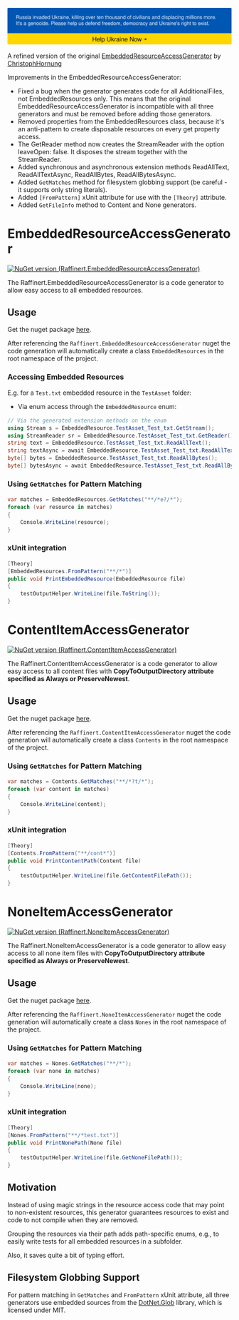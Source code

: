 [![Stand With Ukraine](https://raw.githubusercontent.com/vshymanskyy/StandWithUkraine/main/banner2-direct.svg)](https://stand-with-ukraine.pp.ua)

A refined version of the original [EmbeddedResourceAccessGenerator](https://github.com/ChristophHornung/EmbeddedResourceGenerator) by [ChristophHornung](https://github.com/ChristophHornung)

Improvements in the EmbeddedResourceAccessGenerator:

* Fixed a bug when the generator generates code for all AdditionalFiles, not EmbeddedResources only. This means that the original EmbeddedResourceAccessGenerator is incompatible with all three generators and must be removed before adding those generators.
* Removed properties from the EmbeddedResources class, because it's an anti-pattern to create disposable resources on every get property access.
* The GetReader method now creates the StreamReader with the option leaveOpen: false. It disposes the stream together with the StreamReader.
* Added synchronous and asynchronous extension methods ReadAllText, ReadAllTextAsync, ReadAllBytes, ReadAllBytesAsync.
* Added `GetMatches` method for filesystem globbing support (be careful - it supports only string literals).
* Added `[FromPattern]` xUnit attribute for use with the `[Theory]` attribute.
* Added `GetFileInfo` method to Content and None generators.

# EmbeddedResourceAccessGenerator
[![NuGet version (Raffinert.EmbeddedResourceAccessGenerator)](https://img.shields.io/nuget/v/Raffinert.EmbeddedResourceAccessGenerator.svg?style=flat-square)](https://www.nuget.org/packages/Raffinert.EmbeddedResourceAccessGenerator/)

The Raffinert.EmbeddedResourceAccessGenerator is a code generator to allow easy access to all
embedded resources.

## Usage
Get the nuget package [here](https://www.nuget.org/packages/Raffinert.EmbeddedResourceAccessGenerator).

After referencing the `Raffinert.EmbeddedResourceAccessGenerator` nuget the code generation will
automatically create a class `EmbeddedResources` in the root namespace of the project.

### Accessing Embedded Resources

E.g. for a `Test.txt` embedded resource in the `TestAsset` folder:

- Via enum access through the `EmbeddedResource` enum:

```csharp
// Via the generated extension methods on the enum
using Stream s = EmbeddedResource.TestAsset_Test_txt.GetStream();
using StreamReader sr = EmbeddedResource.TestAsset_Test_txt.GetReader();
string text = EmbeddedResource.TestAsset_Test_txt.ReadAllText();
string textAsync = await EmbeddedResource.TestAsset_Test_txt.ReadAllTextAsync(CancellationToken.None);
byte[] bytes = EmbeddedResource.TestAsset_Test_txt.ReadAllBytes();
byte[] bytesAsync = await EmbeddedResource.TestAsset_Test_txt.ReadAllBytesAsync(CancellationToken.None);
```

### Using `GetMatches` for Pattern Matching

```csharp
var matches = EmbeddedResources.GetMatches("**/*e?/*");
foreach (var resource in matches)
{
    Console.WriteLine(resource);
}
```


### xUnit integration

```csharp
[Theory]
[EmbeddedResources.FromPattern("**/*")]
public void PrintEmbeddedResource(EmbeddedResource file)
{
    testOutputHelper.WriteLine(file.ToString());
}
```


# ContentItemAccessGenerator
[![NuGet version (Raffinert.ContentItemAccessGenerator)](https://img.shields.io/nuget/v/Raffinert.ContentItemAccessGenerator.svg?style=flat-square)](https://www.nuget.org/packages/Raffinert.ContentItemAccessGenerator/)

The Raffinert.ContentItemAccessGenerator is a code generator to allow easy access to all
content files with **CopyToOutputDirectory attribute specified as Always or PreserveNewest**.

## Usage
Get the nuget package [here](https://www.nuget.org/packages/Raffinert.ContentItemAccessGenerator).

After referencing the `Raffinert.ContentItemAccessGenerator` nuget the code generation will
automatically create a class `Contents` in the root namespace of the project.

### Using `GetMatches` for Pattern Matching

```csharp
var matches = Contents.GetMatches("**/*?t/*");
foreach (var content in matches)
{
    Console.WriteLine(content);
}
```


### xUnit integration

```csharp
[Theory]
[Contents.FromPattern("**/cont*")]
public void PrintContentPath(Content file)
{
    testOutputHelper.WriteLine(file.GetContentFilePath());
}
```


# NoneItemAccessGenerator
[![NuGet version (Raffinert.NoneItemAccessGenerator)](https://img.shields.io/nuget/v/Raffinert.NoneItemAccessGenerator.svg?style=flat-square)](https://www.nuget.org/packages/Raffinert.NoneItemAccessGenerator/)

The Raffinert.NoneItemAccessGenerator is a code generator to allow easy access to all
none item files with **CopyToOutputDirectory attribute specified as Always or PreserveNewest**.

## Usage
Get the nuget package [here](https://www.nuget.org/packages/Raffinert.NoneItemAccessGenerator).

After referencing the `Raffinert.NoneItemAccessGenerator` nuget the code generation will
automatically create a class `Nones` in the root namespace of the project.

### Using `GetMatches` for Pattern Matching

```csharp
var matches = Nones.GetMatches("**/*");
foreach (var none in matches)
{
    Console.WriteLine(none);
}
```

### xUnit integration

```csharp
[Theory]
[Nones.FromPattern("**/*test.txt")]
public void PrintNonePath(None file)
{
    testOutputHelper.WriteLine(file.GetNoneFilePath());
}
```

## Motivation
Instead of using magic strings in the resource access code that may point to non-existent
resources, this generator guarantees resources to exist and code to not compile when they are
removed.

Grouping the resources via their path adds path-specific enums, e.g., to easily write tests
for all embedded resources in a subfolder.

Also, it saves quite a bit of typing effort.


## Filesystem Globbing Support

For pattern matching in `GetMatches` and `FromPattern` xUnit attribute, all three generators use embedded sources from 
the [DotNet.Glob](https://github.com/dazinator/DotNet.Glob) library, which is licensed under MIT.
